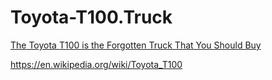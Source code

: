 # Toyota-T100.Truck
[The Toyota T100 is the Forgotten Truck That You Should Buy](https://youtu.be/IemqoDadEIg)

https://en.wikipedia.org/wiki/Toyota_T100
